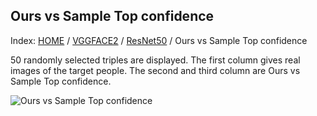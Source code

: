 ## Ours vs Sample Top confidence

Index: [HOME](../../../../../) / [VGGFACE2](../../) / [ResNet50](../) / Ours vs Sample Top confidence

50 randomly selected triples are displayed. The first column gives real images of the target people. The second and third column are Ours vs Sample Top confidence.

![Ours vs Sample Top confidence](gt_ours_black_knn_sample.png)